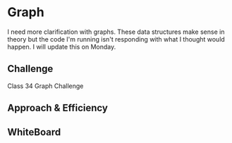 # Graph
I need more clarification with graphs. These data structures make sense in theory but the code I'm running isn't responding with what I thought would happen. I will update this on Monday.

## Challenge
Class 34 Graph Challenge

## Approach & Efficiency

## WhiteBoard

